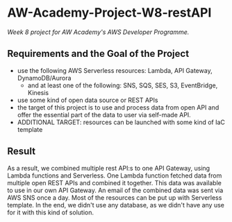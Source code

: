 # AW-Academy-Project-W8-restAPI

*Week 8 project for AW Academy's AWS Developer Programme.*


## Requirements and the Goal of the Project
- use the following AWS Serverless resources: Lambda, API Gateway, DynamoDB/Aurora
  - and at least one of the following: SNS, SQS, SES, S3, EventBridge, Kinesis
- use some kind of open data source or REST APIs
- the target of this project is to use and process data from open API and offer the essential part of the data to user via self-made API.
- ADDITIONAL TARGET: resources can be launched with some kind of IaC template


## Result

As a result, we combined multiple rest API:s to one API Gateway, using Lambda functions and Serverless. One Lambda function fetched data from multiple open REST APIs and combined it together. This data was available to use in our own API Gateway. An email of the combined data was sent via AWS SNS once a day. Most of the resources can be put up with Serverless template. In the end, we didn't use any database, as we didn't have any use for it with this kind of solution.
